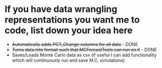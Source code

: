# If you have data wrangling representations you want me to code, list down your idea here
* ~~Automatically adds PCT_Change columns for all data~~ - DONE
* ~~Turns data into format such that MCForcastTools can run on it~~ - DONE
* Saves/Loads Monte Carlo data as csv (if useful I can add functionality which will continuously run and save M.C. simulations)
